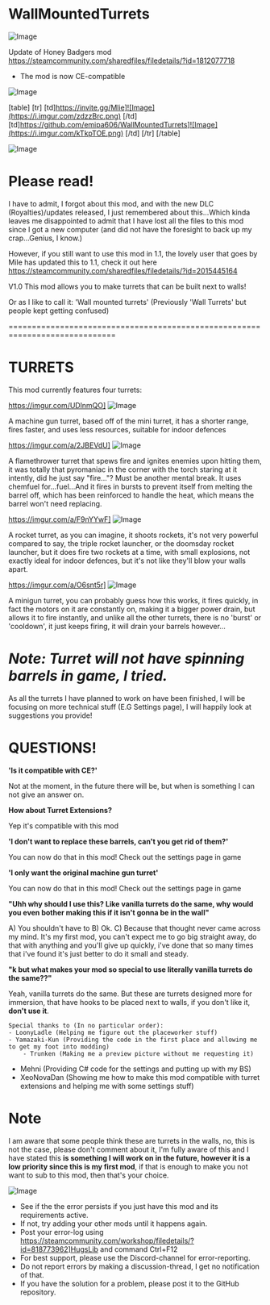 # WallMountedTurrets

![Image](https://i.imgur.com/WAEzk68.png)

Update of Honey Badgers mod
https://steamcommunity.com/sharedfiles/filedetails/?id=1812077718

- The mod is now CE-compatible

![Image](https://i.imgur.com/7Gzt3Rg.png)


[table]
	[tr]
		[td]https://invite.gg/Mlie]![Image](https://i.imgur.com/zdzzBrc.png)
[/td]
		[td]https://github.com/emipa606/WallMountedTurrets]![Image](https://i.imgur.com/kTkpTOE.png)
[/td]
	[/tr]
[/table]
	
![Image](https://i.imgur.com/NOW7jU1.png)


# Please read!

I have to admit, I forgot about this mod, and with the new DLC (Royalties)/updates released, I just remembered about this...Which kinda leaves me disappointed to admit that I have lost all the files to this mod since I got a new computer (and did not have the foresight to back up my crap...Genius, I know.)

However, if you still want to use this mod in 1.1, the lovely user that goes by Mile has updated this to 1.1, check it out here https://steamcommunity.com/sharedfiles/filedetails/?id=2015445164


V1.0
    This mod allows you to make turrets that can be built next to walls!
	

Or as I like to call it: &apos;Wall mounted turrets&apos; (Previously &apos;Wall Turrets&apos; but people kept getting confused)

=============================================================================
# TURRETS


This mod currently features four turrets:

https://imgur.com/UDlnmQO] ![Image](https://i.imgur.com/UDlnmQO.png)
 
A machine gun turret, based off of the mini turret, it has a shorter range, fires faster, and uses less resources, suitable for indoor defences

https://imgur.com/a/2JBEVdU] ![Image]( https://i.imgur.com/y7DOrfc.png)
 
A flamethrower turret that spews fire and ignites enemies upon hitting them, it was totally that pyromaniac in the corner with the torch staring at it intently, did he just say &quot;fire...&quot;? Must be another mental break. It uses chemfuel for...fuel...And it fires in bursts to prevent itself from melting the barrel off, which has been reinforced to handle the heat, which means the barrel won&apos;t need replacing.

https://imgur.com/a/F9nYYwF] ![Image]( https://i.imgur.com/ZUjiass.png )
 
A rocket turret, as you can imagine, it shoots rockets, it&apos;s not very powerful compared to say, the triple rocket launcher, or the doomsday rocket launcher, but it does fire two rockets at a time, with small explosions, not exactly ideal for indoor defences, but it&apos;s not like they&apos;ll blow your walls apart.

https://imgur.com/a/O6snt5r] ![Image]( https://i.imgur.com/4FZo8HD.gif )
 
A minigun turret, you can probably guess how this works, it fires quickly, in fact the motors on it are constantly on, making it a bigger power drain, but allows it to fire instantly, and unlike all the other turrets, there is no &apos;burst&apos; or &apos;cooldown&apos;, it just keeps firing, it will drain your barrels however...

*Note: Turret will not have spinning barrels in game, I tried.*
=============================================================================

As all the turrets I have planned to work on have been finished, I will be focusing on more technical stuff (E.G Settings page), I will happily look at suggestions you provide!

# QUESTIONS!


**&apos;Is it compatible with CE?&apos;**
	
Not at the moment, in the future there will be, but when is something I can not give an answer on.

**How about Turret Extensions?**

Yep it&apos;s compatible with this mod

**&apos;I don&apos;t want to replace these barrels, can&apos;t you get rid of them?&apos;**

You can now do that in this mod! Check out the settings page in game

**&apos;I only want the original machine gun turret&apos;**

You can now do that in this mod! Check out the settings page in game

**&quot;Uhh why should I use this? Like vanilla turrets do the same,  why would you even bother making this if it isn&apos;t gonna be in the wall&quot;**

A) You shouldn&apos;t have to
B) Ok.
C) Because that thought never came across my mind. It&apos;s my first mod, you can&apos;t expect me to go big straight away, do that with anything and you&apos;ll give up quickly, i&apos;ve done that so many times that i&apos;ve found it&apos;s just better to do it small and steady.

**&quot;k but what makes your mod so special to use literally vanilla turrets do the same??&quot;**

Yeah, vanilla turrets do the same. But these are turrets designed more for immersion, that have hooks to be placed next to walls, if you don&apos;t like it, **don&apos;t use it**.

	Special thanks to (In no particular order):
	- LoonyLadle (Helping me figure out the placeworker stuff)
	- Yamazaki-Kun (Providing the code in the first place and allowing me to get my foot into modding)
        - Trunken (Making me a preview picture without me requesting it)
- Mehni (Providing C# code for the settings and putting up with my BS)
- XeoNovaDan (Showing me how to make this mod compatible with turret extensions and helping me with some settings stuff)


# Note

I am aware that some people think these are turrets in the walls, no, this is not the case, please don&apos;t comment about it, I&apos;m fully aware of this and I have stated this **is something I will work on in the future, however it is a low priority since this is my first mod**, if that is enough to make you not want to sub to this mod, then that&apos;s your choice.


![Image](https://i.imgur.com/Rs6T6cr.png)



-  See if the the error persists if you just have this mod and its requirements active.
-  If not, try adding your other mods until it happens again.
-  Post your error-log using https://steamcommunity.com/workshop/filedetails/?id=818773962]HugsLib and command Ctrl+F12
-  For best support, please use the Discord-channel for error-reporting.
-  Do not report errors by making a discussion-thread, I get no notification of that.
-  If you have the solution for a problem, please post it to the GitHub repository.




